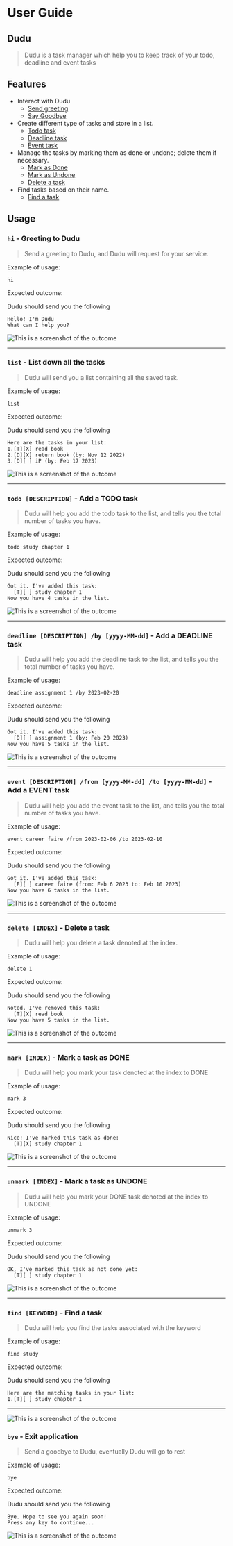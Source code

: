 # User Guide

## Dudu

> Dudu is a task manager which help you to keep track of your todo, deadline and event tasks

## Features

- Interact with Dudu
  - [Send greeting](#hi---greeting-to-dudu)
  - [Say Goodbye](#bye---exit-application)
- Create different type of tasks and store in a list.
  - [Todo task](#todo-description---add-a-todo-task)
  - [Deadline task](#deadline-description-by-yyyy-mm-dd---add-a-deadline-task)
  - [Event task](#event-description-from-yyyy-mm-dd-to-yyyy-mm-dd---add-a-event-task)
- Manage the tasks by marking them as done or undone; delete them if necessary. 
  - [Mark as Done](#mark-index---mark-a-task-as-done)
  - [Mark as Undone](#unmark-index---mark-a-task-as-undone)
  - [Delete a task](#delete-index---delete-a-task)
- Find tasks based on their name.
  - [Find a task](#find-keyword---find-a-task)

## Usage

### `hi` - Greeting to Dudu 

> Send a greeting to Dudu, and Dudu will request for your service.

Example of usage: 

`hi`

Expected outcome:

Dudu should send you the following

```
Hello! I'm Dudu
What can I help you?
```
![This is a screenshot of the outcome](image/greeting.png)

<hr/>

### `list` - List down all the tasks

> Dudu will send you a list containing all the saved task.

Example of usage:

`list`

Expected outcome:

Dudu should send you the following

```
Here are the tasks in your list:
1.[T][X] read book
2.[D][X] return book (by: Nov 12 2022)
3.[D][ ] iP (by: Feb 17 2023)
```

![This is a screenshot of the outcome](image/list.png)

<hr/>

### `todo [DESCRIPTION]` - Add a TODO task

> Dudu will help you add the todo task to the list, and tells you the total number of tasks you have.

Example of usage:

`todo study chapter 1`

Expected outcome:

Dudu should send you the following

```
Got it. I've added this task:
  [T][ ] study chapter 1
Now you have 4 tasks in the list.
```
![This is a screenshot of the outcome](image/todo.png)

<hr/>

### `deadline [DESCRIPTION] /by [yyyy-MM-dd]` - Add a DEADLINE task

> Dudu will help you add the deadline task to the list, and tells you the total number of tasks you have.

Example of usage:

`deadline assignment 1 /by 2023-02-20`

Expected outcome:

Dudu should send you the following

```
Got it. I've added this task:
  [D][ ] assignment 1 (by: Feb 20 2023)
Now you have 5 tasks in the list.
```
![This is a screenshot of the outcome](image/deadline.png)

<hr/>

### `event [DESCRIPTION] /from [yyyy-MM-dd] /to [yyyy-MM-dd]` - Add a EVENT task

> Dudu will help you add the event task to the list, and tells you the total number of tasks you have.


Example of usage:

`event career faire /from 2023-02-06 /to 2023-02-10`

Expected outcome:

Dudu should send you the following

```
Got it. I've added this task:
  [E][ ] career faire (from: Feb 6 2023 to: Feb 10 2023)
Now you have 6 tasks in the list.
```
![This is a screenshot of the outcome](image/event.png)

<hr/>

### `delete [INDEX]` - Delete a task

> Dudu will help you delete a task denoted at the index.

Example of usage:

`delete 1`

Expected outcome:

Dudu should send you the following

```
Noted. I've removed this task:
  [T][X] read book
Now you have 5 tasks in the list.
```
![This is a screenshot of the outcome](image/delete.png)

<hr/>

### `mark [INDEX]` - Mark a task as DONE

> Dudu will help you mark your task denoted at the index to DONE

Example of usage:

`mark 3`

Expected outcome:

Dudu should send you the following

```
Nice! I've marked this task as done:
  [T][X] study chapter 1
```
![This is a screenshot of the outcome](image/mark.png)

<hr/>

### `unmark [INDEX]` - Mark a task as UNDONE

> Dudu will help you mark your DONE task denoted at the index to UNDONE

Example of usage:

`unmark 3`

Expected outcome:

Dudu should send you the following

```
OK, I've marked this task as not done yet:
  [T][ ] study chapter 1
```
![This is a screenshot of the outcome](image/unmark.png)

<hr/>

### `find [KEYWORD]` - Find a task

> Dudu will help you find the tasks associated with the keyword

Example of usage:

`find study`

Expected outcome:

Dudu should send you the following

```
Here are the matching tasks in your list:
1.[T][ ] study chapter 1
```
<hr/>

![This is a screenshot of the outcome](image/find.png)

### `bye` - Exit application

> Send a goodbye to Dudu, eventually Dudu will go to rest

Example of usage:

`bye`

Expected outcome:

Dudu should send you the following

```
Bye. Hope to see you again soon!
Press any key to continue...
```
![This is a screenshot of the outcome](image/bye.png)